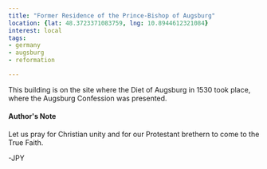 ```yaml
---
title: "Former Residence of the Prince-Bishop of Augsburg"
location: {lat: 48.3723371083759, lng: 10.8944612321084}
interest: local
tags:
- germany
- augsburg
- reformation

---
```



This building is on the site where the Diet of Augsburg in 1530 took place, where the Augsburg Confession was presented.

#### Author's Note

Let us pray for Christian unity and for our Protestant brethern to come to the True Faith.

-JPY




